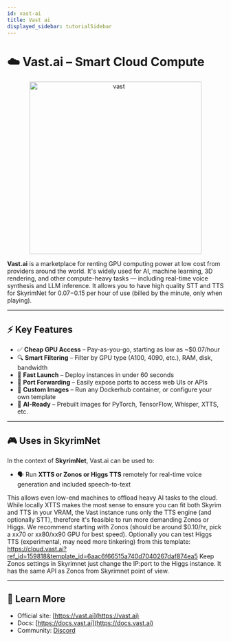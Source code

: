 ```yaml
---
id: vast-ai
title: Vast ai
displayed_sidebar: tutorialSidebar
---
```


# ☁️ Vast.ai – Smart Cloud Compute

<p align="center">
  <img src="/SkyrimNet-GamePlugin/img/vast.png" alt="vast" width="400"/>
</p>


**Vast.ai** is a marketplace for renting GPU computing power at low cost from providers around the world. It's widely used for AI, machine learning, 3D rendering, and other compute-heavy tasks — including real-time voice synthesis and LLM inference. It allows you to have high quality STT and TTS for SkyrimNet for $0.07-$0.15 per hour of use (billed by the minute, only when playing).

---

## ⚡ Key Features

- ✅ **Cheap GPU Access** – Pay-as-you-go, starting as low as ~$0.07/hour
- 🔍 **Smart Filtering** – Filter by GPU type (A100, 4090, etc.), RAM, disk, bandwidth
- 🚀 **Fast Launch** – Deploy instances in under 60 seconds
- 📡 **Port Forwarding** – Easily expose ports to access web UIs or APIs
- 🔧 **Custom Images** – Run any Dockerhub container, or configure your own template
- 🧠 **AI-Ready** – Prebuilt images for PyTorch, TensorFlow, Whisper, XTTS, etc.

---

## 🎮 Uses in SkyrimNet

In the context of **SkyrimNet**, Vast.ai can be used to:

- 🗣️ Run **XTTS or Zonos or Higgs TTS** remotely for real-time voice generation and included speech-to-text


This allows even low-end machines to offload heavy AI tasks to the cloud.
While locally XTTS makes the most sense to ensure you can fit both Skyrim and TTS in your VRAM, the Vast instance runs only the TTS engine (and optionally STT), therefore it's feasible to run more demanding Zonos or Higgs.
We recommend starting with Zonos (should be around $0.10/hr, pick a xx70 or xx80/xx90 GPU for best speed).
Optionally you can test Higgs TTS (experimental, may need more tinkering) from this template:
https://cloud.vast.ai?ref_id=159818&template_id=6aac6f66515a740d7040267daf874ea5
Keep Zonos settings in Skyrimnet just change the IP:port to the Higgs instance. It has the same API as Zonos from Skyrimnet point of view.

---

## 🔗 Learn More
- Official site: [https://vast.ai](https://vast.ai)
- Docs: [https://docs.vast.ai](https://docs.vast.ai)
- Community: [Discord](https://discord.gg/9jFa5Gdxq3)
